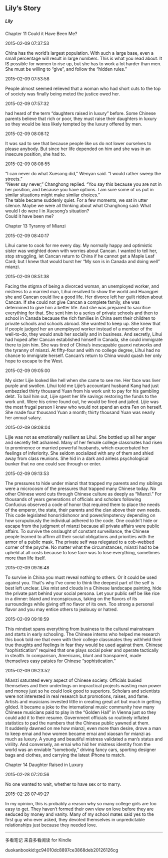 ## Lily’s Story

##### Lily

  

  Chapter 11 Could it Have Been Me?

  

2015-02-09 07:37:53

China has the world’s largest population. With such a large base, even a small
percentage will result in large numbers. This is what you read about. It IS
possible for women to rise up, but she has to work a lot harder than men. She
must be willing to “give”, and follow the “hidden rules.”

  

2015-02-09 07:53:58

People almost seemed relieved that a woman who had short cuts to the top of
society was finally being meted the justice owed her.

  

2015-02-09 07:57:32

had heard of the term “daughters raised in luxury” before. Some Chinese
parents believe that rich or poor, they must raise their daughters in luxury
so they would be less likely tempted by the luxury offered by men.

  

2015-02-09 08:08:12

It was sad to see that because people like us do not lower ourselves to please
anybody. But since her life depended on him and she was in an insecure
position, she had to.

  

2015-02-09 08:08:55

“I can never do what Xuesong did,” Wenyan said. “I would rather sweep the
streets.”  
“Never say never,” Changhong replied. “You say this because you are not in her
position, and because you have options. I am sure some of us put in similar
situations might make similar choices.”  
The table became suddenly quiet. For a few moments, we sat in utter silence.
Maybe we were all thinking about what Changhong said: What would I do were I
in Xuesong’s situation?  
Could it have been me?

  

  Chapter 13 Tyranny of Mianzi

  

2015-02-09 08:40:17

Lihui came to cook for me every day. My normally happy and optimistic sister
was weighted down with worries about Cancan. I wanted to tell her, stop
struggling, let Cancan return to China if he cannot get a Maple Leaf Card; but
I knew that would burst her “My son is in Canada and doing well” mianzi.

  

2015-02-09 08:51:38

Facing the stigma of being a divorced woman, an unemployed worker, and
mistress to a married man, Lihui resolved to show the world and Huangpei she
and Cancan could live a good life. Her divorce left her guilt ridden about
Cancan. If she could not give Cancan a complete family, she was determined to
give him a better life. And she was prepared to sacrifice everything for that.
She sent him to a series of private schools and then to school in Canada
because the rich families in China sent their children to private schools and
schools abroad. She wanted to keep up. She knew that if people judged her an
unemployed worker instead of a member of the well-to-do, they would snub her
socially and in business. And secretly, Lihui had hoped after Cancan
established himself in Canada, she could immigrate there to join him. She was
tired of China’s inescapable guanxi networks and the tyranny of mianzi. At
fifty-four and with no college degree, Lihui had no chance to immigrate
herself. Cancan’s return to China would quash her only hope to escape to the
West.

  

2015-02-09 09:05:00

My sister Lijie looked like hell when she came to see me. Her face was liver
purple and swollen. Lihui told me Lijie’s accountant husband Kang had just
embezzled thirty thousand Yuan from his work unit to pay for his gambling
debt. To bail him out, Lijie spent her life savings restoring the funds to the
work unit. Were his crime found out, he would be fired and jailed. Lijie was
the most frugal person I knew who would not spend an extra Fen on herself. She
made four thousand Yuan a month; thirty thousand Yuan was nearly her annual
salary.

  

2015-02-09 09:08:04

Lijie was not as emotionally resilient as Lihui. She bottled up all her anger
and secretly felt ashamed. Many of her female college classmates had risen to
prominence or married powerful husbands, which exacerbated her feelings of
inferiority. She seldom socialized with any of them and shied away from class
reunions. She hid in a dark and airless psychological bunker that no one could
see through or enter.

  

2015-02-09 09:13:53

The pressures to hide under mianzi that trapped my parents and my siblings
were a microcosm of the pressures that trapped many Chinese today. No other
Chinese word cuts through Chinese culture as deeply as “Mianzi.” For thousands
of years generations of officials and scholars following Confucius observed a
code of honor that required them to place the needs of the emperor, the state,
their parents and the clan above their own needs. This code legislated
honor/dishonor and power/impotency depending on how scrupulously the
individual adhered to the code. One couldn’t hide or escape from the judgment
of mianzi because all private affairs were public affairs. To survive the
onslaught of constant surveillance, the Chinese people learned to affirm all
their social obligations and priorities with the armor of a public mask. The
private self was relegated to a cob-webbed corner of the psyche. No matter
what the circumstances, mianzi had to be upheld at all costs because to lose
face was to lose everything, sometimes more than life itself.

  

2015-02-09 09:16:48

To survive in China you must reveal nothing to others. Or it could be used
against you. That's why I've come to think the deepest part of the self is
best left unclear. Like mist and clouds in a Chinese landscape painting, hide
the private part behind your social persona. Let your public self be like rice
in a dinner: bland and inconspicuous, taking on the flavors of its
surroundings while giving off no flavor of its own. Too strong a personal
flavor and you may entice others to jealousy or hatred.

  

2015-02-09 09:16:59

This mindset spans everything from business to the cultural mainstream and
starts in early schooling. The Chinese interns who helped me research this
book told me that even with their college classmates they withheld their true
thoughts and feelings in fear they would be used against them. Chinese
“sophistication” required that one plays social poker and operate tactically
in stealth. In comparison, Americans, blunt and transparent, made themselves
easy patsies for Chinese “sophistication.”

  

2015-02-09 09:23:52

Mianzi saturated every aspect of Chinese society. Officials busied themselves
and their underlings on impractical projects wasting man power and money just
so he could look good to superiors. Scholars and scientists were not
interested in real research but promotions, raises, and fame. Artists and
musicians invested little in creating great art but much in getting gilded. It
became a joke to the international music community how many Chinese musicians
paid to play in the “Golden Hall” in Vienna just so they could add it to their
resume. Government officials so routinely inflated statistics to pad the
numbers that the Chinese public yawned at them.  
It suddenly dawned on me how mianzi, even more than desire, drove a man to
keep ernai and how women became ernai and xiaosan for mianzi as much as
luxury. A young and beautiful mistress validated a man’s status and virility.
And conversely, an ernai who hid her mistress identity from the world was an
enviable “somebody,” driving fancy cars, sporting designer bags and clothes,
and carrying the latest iPhone to match.

  

  Chapter 14 Daughter Raised in Luxury

  

2015-02-28 07:20:56

No one wanted to wait, whether to have sex or to marry.

  

2015-02-28 07:49:27

In my opinion, this is probably a reason why so many college girls are too
easy to get. They haven’t formed their own view on love before they are
seduced by money and vanity. Many of my school mates said yes to the first guy
who ever asked, they devoted themselves in unpredictable relationships just
because they needed love.

* * *

多看笔记 来自多看阅读 for Kindle

duokanbookid:gc94010dc8897ce3868deb20126126cg


